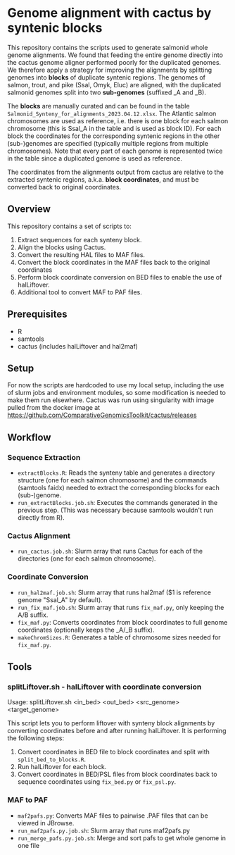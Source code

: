 # Genome alignment with cactus by syntenic blocks

This repository contains the scripts used to generate salmonid whole genome alignments. We found that feeding the entire genome directly into the cactus genome aligner performed poorly for the duplicated genomes. We therefore apply a strategy for improving the alignments by splitting genomes into __blocks__ of duplicate syntenic regions. The genomes of salmon, trout, and pike (Ssal, Omyk, Eluc) are aligned, with the duplicated salmonid genomes split into two __sub-genomes__ (suffixed _A and _B).

The __blocks__ are manually curated and can be found in the table `Salmonid_Synteny_for_alignments_2023.04.12.xlsx`. The Atlantic salmon chromosomes are used as reference, i.e. there is one block for each salmon chromosome (this is Ssal_A in the table and is used as block ID). For each block the coordinates for the corresponding syntenic regions in the other (sub-)genomes are specified (typically multiple regions from multiple chromosomes). Note that every part of each genome is represented twice in the table since a duplicated genome is used as reference.

The coordinates from the alignments output from cactus are relative to the extracted syntenic regions, a.k.a. __block coordinates__, and must be converted back to original coordinates.

## Overview
This repository contains a set of scripts to:
1. Extract sequences for each synteny block.
2. Align the blocks using Cactus.
3. Convert the resulting HAL files to MAF files.
4. Convert the block coordinates in the MAF files back to the original coordinates
5. Perform block coordinate conversion on BED files to enable the use of halLiftover.
6. Additional tool to convert MAF to PAF files.


## Prerequisites
- R
- samtools
- cactus (includes halLiftover and hal2maf)

## Setup
For now the scripts are hardcoded to use my local setup, including the use of slurm jobs and environment modules, so some modification is needed to make them run elsewhere. Cactus was run using singularity with image pulled from the docker image at https://github.com/ComparativeGenomicsToolkit/cactus/releases

## Workflow

### Sequence Extraction
* `extractBlocks.R`: Reads the synteny table and generates a directory structure (one for each salmon chromosome) and the commands (samtools faidx) needed to extract the corresponding blocks for each (sub-)genome.
* `run_extractBlocks.job.sh`: Executes the commands generated in the previous step. (This was necessary because samtools wouldn't run directly from R).

### Cactus Alignment
* `run_cactus.job.sh`: Slurm array that runs Cactus for each of the directories (one for each salmon chromosome).

###  Coordinate Conversion
* `run_hal2maf.job.sh`: Slurm array that runs hal2maf ($1 is reference genome "Ssal_A" by default).
* `run_fix_maf.job.sh`: Slurm array that runs `fix_maf.py`, only keeping the A/B suffix.
* `fix_maf.py`: Converts coordinates from block coordinates to full genome coordinates (optionally keeps the _A/_B suffix).
* `makeChromSizes.R`: Generates a table of chromosome sizes needed for `fix_maf.py`.

## Tools

### splitLiftover.sh - halLiftover with coordinate conversion

Usage: splitLiftover.sh <in_bed> <out_bed> <src_genome> <target_genome> 

This script lets you to perform liftover with synteny block alignments by converting coordinates before and after running halLiftover. It is performing the following steps:

1. Convert coordinates in BED file to block coordinates and split with `split_bed_to_blocks.R`.
2. Run halLiftover for each block.
3. Convert coordinates in BED/PSL files from block coordinates back to sequence coordinates using `fix_bed.py` or `fix_psl.py`.

### MAF to PAF
* `maf2pafs.py`: Converts MAF files to pairwise .PAF files that can be viewed in JBrowse.
* `run_maf2pafs.py.job.sh`: Slurm array that runs maf2pafs.py
* `run_merge_pafs.py.job.sh`: Merge and sort pafs to get whole genome in one file

